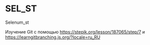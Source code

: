 # SEL_ST
Selenum_st


Изучение Git c помощью
https://stepik.org/lesson/187065/step/7
и 
https://learngitbranching.js.org/?locale=ru_RU